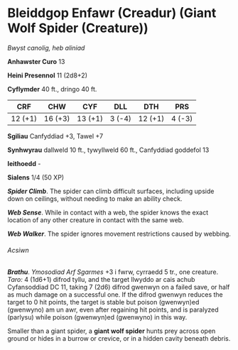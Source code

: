 # Bleiddgop Enfawr (Creadur) (Giant Wolf Spider (Creature))

*Bwyst canolig, heb aliniad*

**Anhawster Curo** 13

**Heini Presennol** 11 (2d8+2)

**Cyflymder** 40 ft., dringo 40 ft.

| CRF     | CHW     | CYF     | DLL    | DTH     | PRS    |
|---------|---------|---------|--------|---------|--------|
| 12 (+1) | 16 (+3) | 13 (+1) | 3 (-4) | 12 (+1) | 4 (-3) |

**Sgiliau** Canfyddiad +3, Tawel +7

**Synhwyrau** dallweld 10 ft., tywyllweld 60 ft., Canfyddiad goddefol 13

**Ieithoedd** -

**Sialens** 1/4 (50 XP)

***Spider Climb***. The spider can climb difficult surfaces, including upside down on ceilings, without needing to make an ability check.

***Web Sense***. While in contact with a web, the spider knows the exact location of any other creature in contact with the same web.

***Web Walker***. The spider ignores movement restrictions caused by webbing.

###### Acsiwn

***Brathu***. *Ymosodiad Arf Sgarmes* +3 i fwrw, cyrraedd 5 tr., one creature. *Taro:* 4 (1d6+1) difrod tyllu, and the target llwyddo ar cais achub Cyfansoddiad DC 11, taking 7 (2d6) difrod gwenwyn on a failed save, or half as much damage on a successful one. If the difrod gwenwyn reduces the target to 0 hit points, the target is stable but poison (gwenwyn)ed (gwenwyno) am un awr, even after regaining hit points, and is paralyzed (parlysu) while poison (gwenwyn)ed (gwenwyno) in this way.

Smaller than a giant spider, a **giant wolf spider** hunts prey across open ground or hides in a burrow or crevice, or in a hidden cavity beneath debris.